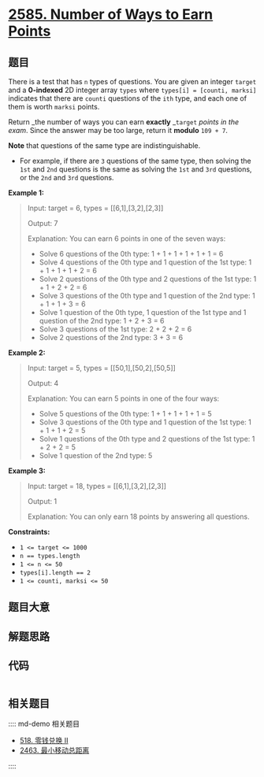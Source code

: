 # [2585. Number of Ways to Earn Points](https://leetcode.com/problems/number-of-ways-to-earn-points/)

## 题目

There is a test that has `n` types of questions. You are given an integer
`target` and a **0-indexed** 2D integer array `types` where `types[i] =
[counti, marksi]` indicates that there are `counti` questions of the `ith`
type, and each one of them is worth `marksi` points.

Return _the number of ways you can earn **exactly** _`target` _points in the
exam_. Since the answer may be too large, return it **modulo** `109 + 7`.

**Note** that questions of the same type are indistinguishable.

  * For example, if there are `3` questions of the same type, then solving the `1st` and `2nd` questions is the same as solving the `1st` and `3rd` questions, or the `2nd` and `3rd` questions.



**Example 1:**

> Input: target = 6, types = [[6,1],[3,2],[2,3]]
> 
> Output: 7
> 
> Explanation: You can earn 6 points in one of the seven ways:
> - Solve 6 questions of the 0th type: 1 + 1 + 1 + 1 + 1 + 1 = 6
> - Solve 4 questions of the 0th type and 1 question of the 1st type: 1 + 1 + 1 + 1 + 2 = 6
> - Solve 2 questions of the 0th type and 2 questions of the 1st type: 1 + 1 + 2 + 2 = 6
> - Solve 3 questions of the 0th type and 1 question of the 2nd type: 1 + 1 + 1 + 3 = 6
> - Solve 1 question of the 0th type, 1 question of the 1st type and 1 question of the 2nd type: 1 + 2 + 3 = 6
> - Solve 3 questions of the 1st type: 2 + 2 + 2 = 6
> - Solve 2 questions of the 2nd type: 3 + 3 = 6

**Example 2:**

> Input: target = 5, types = [[50,1],[50,2],[50,5]]
> 
> Output: 4
> 
> Explanation: You can earn 5 points in one of the four ways:
> - Solve 5 questions of the 0th type: 1 + 1 + 1 + 1 + 1 = 5
> - Solve 3 questions of the 0th type and 1 question of the 1st type: 1 + 1 + 1 + 2 = 5
> - Solve 1 questions of the 0th type and 2 questions of the 1st type: 1 + 2 + 2 = 5
> - Solve 1 question of the 2nd type: 5

**Example 3:**

> Input: target = 18, types = [[6,1],[3,2],[2,3]]
> 
> Output: 1
> 
> Explanation: You can only earn 18 points by answering all questions.

**Constraints:**

  * `1 <= target <= 1000`
  * `n == types.length`
  * `1 <= n <= 50`
  * `types[i].length == 2`
  * `1 <= counti, marksi <= 50`


## 题目大意

## 解题思路

## 代码

```javascript

```

## 相关题目

:::: md-demo 相关题目
- [518. 零钱兑换 II](https://leetcode.com/problems/coin-change-ii)
- [2463. 最小移动总距离](https://leetcode.com/problems/minimum-total-distance-traveled)

::::

